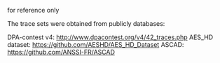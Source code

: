 for reference only

The trace sets were obtained from publicly databases:

DPA-contest v4: http://www.dpacontest.org/v4/42_traces.php
AES_HD dataset: https://github.com/AESHD/AES_HD_Dataset
ASCAD: https://github.com/ANSSI-FR/ASCAD
